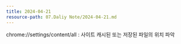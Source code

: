 ```yaml
---
title: 2024-04-21
resource-path: 07.Daliy Note/2024-04-21.md
---
```

chrome://settings/content/all : 사이트 캐시된 또는 저장된 파일의 위치 파악